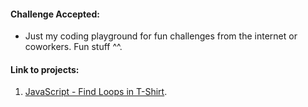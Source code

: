 #### Challenge Accepted:
- Just my coding playground for fun challenges from the internet or coworkers. Fun stuff ^^.

#### Link to projects:
1. [JavaScript - Find Loops in T-Shirt](https://github.com/stevedang-dev/Coding-Challenges/projects/JS-Find-Loops).